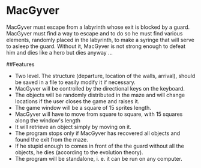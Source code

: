 # MacGyver

MacGyver must escape from a labyrinth whose exit is blocked by a guard. MacGyver must find a way to escape and to do so he must 
find various elements, randomly placed in the labyrinth, to make a syringe that will serve to asleep the guard. Without it, MacGyver 
is not strong enough to defeat him and dies like a hero but dies anyway ...

##Features
- Two level. The structure (departure, location of the walls, arrival), should be saved in a file to easily modify it if necessary.
- MacGyver will be controlled by the directional keys on the keyboard.
- The objects will be randomly distributed in the maze and will change locations if the user closes the game and raises it.
- The game window will be a square of 15 sprites length.
- MacGyver will have to move from square to square, with 15 squares along the window's length
- It will retrieve an object simply by moving on it.
- The program stops only if MacGyver has recovered all objects and found the exit from the maze. 
- If he stupid enough to comes in front of the the guard without all the objects, he dies (according to the evolution theory).
- The program will be standalone, i. e. it can be run on any computer.
